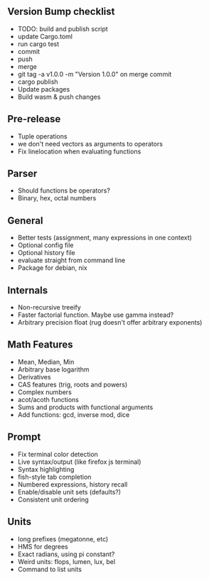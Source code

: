 ## Version Bump checklist
 - TODO: build and publish script
 - update Cargo.toml
 - run cargo test
 - commit
 - push
 - merge
 - git tag -a v1.0.0 -m "Version 1.0.0" on merge commit
 - cargo publish
 - Update packages
 - Build wasm & push changes


## Pre-release
 - Tuple operations
 - we don't need vectors as arguments to operators
 - Fix linelocation when evaluating functions

## Parser
 - Should functions be operators?
 - Binary, hex, octal numbers


## General
 - Better tests (assignment, many expressions in one context)
 - Optional config file
 - Optional history file
 - evaluate straight from command line
 - Package for debian, nix


## Internals
 - Non-recursive treeify
 - Faster factorial function. Maybe use gamma instead?
 - Arbitrary precision float (rug doesn't offer arbitrary exponents)

## Math Features
 - Mean, Median, Min
 - Arbitrary base logarithm
 - Derivatives
 - CAS features (trig, roots and powers)
 - Complex numbers
 - acot/acoth functions
 - Sums and products with functional arguments
 - Add functions: gcd, inverse mod, dice

## Prompt
 - Fix terminal color detection
 - Live syntax/output (like firefox js terminal)
 - Syntax highlighting
 - fish-style tab completion
 - Numbered expressions, history recall
 - Enable/disable unit sets (defaults?)
 - Consistent unit ordering

## Units
 - long prefixes (megatonne, etc)
 - HMS for degrees
 - Exact radians, using pi constant?
 - Weird units: flops, lumen, lux, bel
 - Command to list units